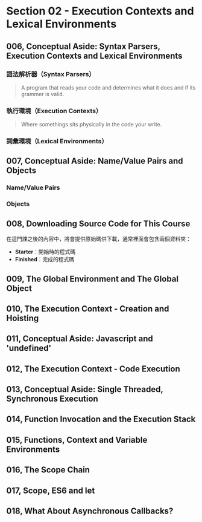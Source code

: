 # Section 02 - Execution Contexts and Lexical Environments

## 006, Conceptual Aside: Syntax Parsers, Execution Contexts and Lexical Environments

### 語法解析器（Syntax Parsers）

> A program that reads your code and determines what it does and if its grammer is valid.

### 執行環境（Execution Contexts）

> Where somethings sits physically in the code your write.

### 詞彙環境（Lexical Environments）

## 007, Conceptual Aside: Name/Value Pairs and Objects

### Name/Value Pairs

### Objects

## 008, Downloading Source Code for This Course

在這門課之後的內容中，將會提供原始碼供下載，通常裡面會包含兩個資料夾：

- **Starter**：開始時的程式碼
- **Finished**：完成的程式碼

## 009, The Global Environment and The Global Object



## 010, The Execution Context - Creation and Hoisting

## 011, Conceptual Aside: Javascript and 'undefined'

## 012, The Execution Context - Code Execution

## 013, Conceptual Aside: Single Threaded, Synchronous Execution

## 014, Function Invocation and the Execution Stack

## 015, Functions, Context and Variable Environments

## 016, The Scope Chain

## 017, Scope, ES6 and let

## 018, What About Asynchronous Callbacks?
